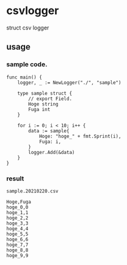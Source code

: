 # csvlogger

struct csv logger

## usage

### sample code.
```
func main() {
	logger, _ := NewLogger("./", "sample")

	type sample struct {
		// export Field.
		Hoge string
		Fuga int
	}

	for i := 0; i < 10; i++ {
		data := sample{
			Hoge: "hoge_" + fmt.Sprint(i),
			Fuga: i,
		}
		logger.Add(&data)
	}
}
```

### result

`sample.20210220.csv`
```
Hoge,Fuga
hoge_0,0
hoge_1,1
hoge_2,2
hoge_3,3
hoge_4,4
hoge_5,5
hoge_6,6
hoge_7,7
hoge_8,8
hoge_9,9
```